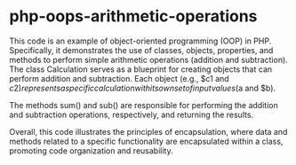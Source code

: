 # php-oops-arithmetic-operations


This code is an example of object-oriented programming (OOP) in PHP. Specifically, it demonstrates the use of classes, objects, properties, and methods to perform simple arithmetic operations (addition and subtraction).
The class Calculation serves as a blueprint for creating objects that can perform addition and subtraction. Each object (e.g., $c1 and $c2) represents a specific calculation with its own set of input values ($a and $b).

The methods sum() and sub() are responsible for performing the addition and subtraction operations, respectively, and returning the results.

Overall, this code illustrates the principles of encapsulation, where data and methods related to a specific functionality are encapsulated within a class, promoting code organization and reusability.
